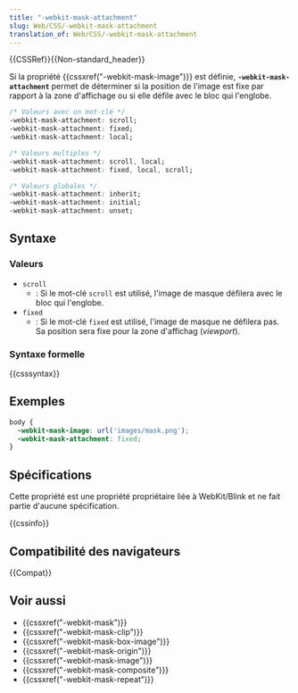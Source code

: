 ```yaml
---
title: "-webkit-mask-attachment"
slug: Web/CSS/-webkit-mask-attachment
translation_of: Web/CSS/-webkit-mask-attachment
---
```


{{CSSRef}}{{Non-standard_header}}

Si la propriété {{cssxref("-webkit-mask-image")}} est définie, **`-webkit-mask-attachment`** permet de déterminer si la position de l'image est fixe par rapport à la zone d'affichage ou si elle défile avec le bloc qui l'englobe.

```css
/* Valeurs avec un mot-clé */
-webkit-mask-attachment: scroll;
-webkit-mask-attachment: fixed;
-webkit-mask-attachment: local;

/* Valeurs multiples */
-webkit-mask-attachment: scroll, local;
-webkit-mask-attachment: fixed, local, scroll;

/* Valeurs globales */
-webkit-mask-attachment: inherit;
-webkit-mask-attachment: initial;
-webkit-mask-attachment: unset;
```

## Syntaxe

### Valeurs

- `scroll`
  - : Si le mot-clé `scroll` est utilisé, l'image de masque défilera avec le bloc qui l'englobe.
- `fixed`
  - : Si le mot-clé `fixed` est utilisé, l'image de masque ne défilera pas. Sa position sera fixe pour la zone d'affichag (_viewport_).

### Syntaxe formelle

{{csssyntax}}

## Exemples

```css
body {
  -webkit-mask-image: url('images/mask.png');
  -webkit-mask-attachment: fixed;
}
```

## Spécifications

Cette propriété est une propriété propriétaire liée à WebKit/Blink et ne fait partie d'aucune spécification.

{{cssinfo}}

## Compatibilité des navigateurs

{{Compat}}

## Voir aussi

- {{cssxref("-webkit-mask")}}
- {{cssxref("-webkit-mask-clip")}}
- {{cssxref("-webkit-mask-box-image")}}
- {{cssxref("-webkit-mask-origin")}}
- {{cssxref("-webkit-mask-image")}}
- {{cssxref("-webkit-mask-composite")}}
- {{cssxref("-webkit-mask-repeat")}}
